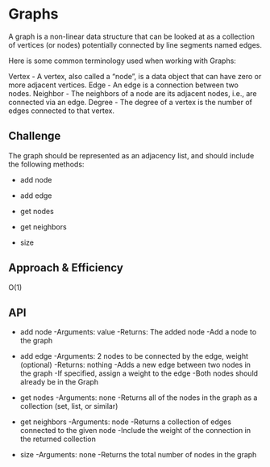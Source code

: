 # Graphs

A graph is a non-linear data structure that can be looked at as a collection of vertices (or nodes) potentially connected by line segments named edges.

Here is some common terminology used when working with Graphs:

Vertex - A vertex, also called a “node”, is a data object that can have zero or more adjacent vertices.
Edge - An edge is a connection between two nodes.
Neighbor - The neighbors of a node are its adjacent nodes, i.e., are connected via an edge.
Degree - The degree of a vertex is the number of edges connected to that vertex.

## Challenge

The graph should be represented as an adjacency list, and should include the following methods:

* add node

* add edge

* get nodes

* get neighbors

* size


## Approach & Efficiency

O(1)

## API

* add node
    -Arguments: value
    -Returns: The added node
    -Add a node to the graph

* add edge
    -Arguments: 2 nodes to be connected by the edge, weight    (optional)
    -Returns: nothing
    -Adds a new edge between two nodes in the graph
    -If specified, assign a weight to the edge
    -Both nodes should already be in the Graph

* get nodes
    -Arguments: none
    -Returns all of the nodes in the graph as a collection (set, list, or similar)

* get neighbors
    -Arguments: node
    -Returns a collection of edges connected to the given node
        -Include the weight of the connection in the returned collection

* size
    -Arguments: none
    -Returns the total number of nodes in the graph
